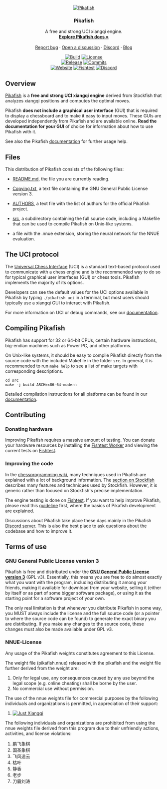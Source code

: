 <div align="center">

  [![Pikafish][pikafish-logo]][website-link]


  <h3>Pikafish</h3>

  A free and strong UCI xiangqi engine.
  <br>
  <strong>[Explore Pikafish docs »][wiki-link]</strong>
  <br>
  <br>
  [Report bug][issue-link]
  ·
  [Open a discussion][discussions-link]
  ·
  [Discord][discord-link]
  ·
  [Blog][website-blog-link]

  [![Build][build-badge]][build-link]
  [![License][license-badge]][license-link]
  <br>
  [![Release][release-badge]][release-link]
  [![Commits][commits-badge]][commits-link]
  <br>
  [![Website][website-badge]][website-link]
  [![Fishtest][fishtest-badge]][fishtest-link]
  [![Discord][discord-badge]][discord-link]

</div>

## Overview

[Pikafish][website-link] is a **free and strong UCI xiangqi engine** derived from
Stockfish that analyzes xiangqi positions and computes the optimal moves.

Pikafish **does not include a graphical user interface** (GUI) that is required
to display a chessboard and to make it easy to input moves. These GUIs are
developed independently from Pikafish and are available online. **Read the
documentation for your GUI** of choice for information about how to use
Pikafish with it.

See also the Pikafish [documentation][wiki-usage-link] for further usage help.

## Files

This distribution of Pikafish consists of the following files:

  * [README.md][readme-link], the file you are currently reading.

  * [Copying.txt][license-link], a text file containing the GNU General Public
    License version 3.

  * [AUTHORS][authors-link], a text file with the list of authors for the official Pikafish project.

  * [src][src-link], a subdirectory containing the full source code, including a
    Makefile that can be used to compile Pikafish on Unix-like systems.

  * a file with the .nnue extension, storing the neural network for the NNUE
    evaluation.

## The UCI protocol

The [Universal Chess Interface][uci-link] (UCI) is a standard text-based protocol
used to communicate with a chess engine and is the recommended way to do so for
typical graphical user interfaces (GUI) or chess tools. Pikafish implements the
majority of its options.

Developers can see the default values for the UCI options available in Pikafish
by typing `./pikafish uci` in a terminal, but most users should typically use a
xiangqi GUI to interact with Pikafish.

For more information on UCI or debug commands, see our [documentation][wiki-commands-link].

## Compiling Pikafish

Pikafish has support for 32 or 64-bit CPUs, certain hardware instructions,
big-endian machines such as Power PC, and other platforms.

On Unix-like systems, it should be easy to compile Pikafish directly from the
source code with the included Makefile in the folder `src`. In general, it is
recommended to run `make help` to see a list of make targets with corresponding
descriptions.

```
cd src
make -j build ARCH=x86-64-modern
```

Detailed compilation instructions for all platforms can be found in our
[documentation][wiki-compile-link].

## Contributing

### Donating hardware

Improving Pikafish requires a massive amount of testing. You can donate your
hardware resources by installing the [Fishtest Worker][worker-link] and viewing
the current tests on [Fishtest][fishtest-link].

### Improving the code

In the [chessprogramming wiki][programming-link], many techniques used in
Pikafish are explained with a lot of background information.
The [section on Stockfish][programmingsf-link] describes many features
and techniques used by Stockfish. However, it is generic rather than
focused on Stockfish's precise implementation.

The engine testing is done on [Fishtest][fishtest-link].
If you want to help improve Pikafish, please read this [guideline][guideline-link]
first, where the basics of Pikafish development are explained.

Discussions about Pikafish take place these days mainly in the Pikafish
[Discord server][discord-link]. This is also the best place to ask questions
about the codebase and how to improve it.

## Terms of use

### GNU General Public License version 3

Pikafish is free and distributed under the
[**GNU General Public License version 3**][license-link] (GPL v3). Essentially,
this means you are free to do almost exactly what you want with the program,
including distributing it among your friends, making it available for download
from your website, selling it (either by itself or as part of some bigger
software package), or using it as the starting point for a software project of
your own.

The only real limitation is that whenever you distribute Pikafish in some way,
you MUST always include the license and the full source code (or a pointer to
where the source code can be found) to generate the exact binary you are
distributing. If you make any changes to the source code, these changes must
also be made available under GPL v3.

### NNUE-License

Any usage of the Pikafish weights constitutes agreement to this License.

The weight file (pikafish.nnue) released with the pikafish and the weight file further derived from the weight are:
1. Only for legal use, any consequences caused by any use beyond the legal scope (e.g. online cheating) shall be borne by the user.
2. No commercial use without permission.

The use of the nnue weights file for commercial purposes by the following individuals and organizations is permitted, in appreciation of their support:
1. [![Just Xiangqi][justxq-logo]][justxq-link]

The following individuals and organizations are prohibited from using the nnue weights file
derived from this program due to their unfriendly actions, activities, and license violations:
1. 鹏飞象棋
2. 国圣象棋
3. 飞风追云
4. 枯叶
5. 静香
6. 老步
7. 刀霸刘涛

[authors-link]:			https://github.com/official-pikafish/Pikafish/blob/master/AUTHORS
[build-badge]:			https://img.shields.io/github/actions/workflow/status/official-pikafish/Pikafish/pikafish.yml?branch=master&style=for-the-badge&label=pikafish&logo=github
[build-link]:				https://github.com/official-pikafish/Pikafish/actions/workflows/pikafish.yml
[commits-badge]:		https://img.shields.io/github/commits-since/official-pikafish/Pikafish/latest?style=for-the-badge
[commits-link]:			https://github.com/official-pikafish/Pikafish/commits/master
[discord-badge]:			https://img.shields.io/discord/1013130558089478144?style=for-the-badge&label=discord&logo=Discord
[discord-link]:			https://discord.com/invite/uSb3RXb7cY
[discussions-link]:   https://github.com/official-pikafish/Pikafish/discussions/new
[fishtest-badge]:			https://img.shields.io/website?style=for-the-badge&down_color=red&down_message=Offline&label=Fishtest&up_color=success&up_message=Online&url=https://test.pikafish.org
[fishtest-link]:			https://test.pikafish.org
[guideline-link]:			https://github.com/glinscott/fishtest/wiki/Creating-my-first-test
[issue-link]:         https://github.com/official-pikafish/Pikafish/issues/new?assignees=&labels=&template=BUG-REPORT.yml
[justxq-link]:			https://store.steampowered.com/app/2248180/_/
[justxq-logo]:      https://user-images.githubusercontent.com/73384062/217706511-55497939-4a95-4614-98ef-d153083d8a83.png
[license-badge]:			https://img.shields.io/github/license/official-pikafish/Pikafish?style=for-the-badge&label=license&color=success
[license-link]:			https://github.com/official-pikafish/Pikafish/blob/master/Copying.txt
[pikafish-logo]:			https://pikafish.org/assets/logo_256.png
[programming-link]:		https://www.chessprogramming.org/Main_Page
[programmingsf-link]:	https://www.chessprogramming.org/Stockfish
[qqgroup-link]:			https://jq.qq.com/?_wv=1027&k=FORWUh4W
[readme-link]:			https://github.com/official-pikafish/Pikafish/blob/master/README.md
[release-badge]:			https://img.shields.io/github/v/release/official-pikafish/Pikafish?style=for-the-badge&label=official%20release
[release-link]:			https://github.com/official-pikafish/Pikafish/releases/latest
[src-link]:				https://github.com/official-pikafish/Pikafish/tree/master/src
[uci-link]:				https://backscattering.de/chess/uci/
[website-badge]:		https://img.shields.io/website?style=for-the-badge&down_color=red&down_message=Offline&label=website&up_color=success&up_message=Online&url=https://pikafish.org
[website-link]:			https://pikafish.org
[website-blog-link]:  https://pikafish.org/
[wiki-link]:          https://github.com/official-pikafish/Pikafish/wiki
[wiki-usage-link]:    https://github.com/official-pikafish/Pikafish/wiki/Download-and-usage
[wiki-compile-link]:  https://github.com/official-pikafish/Pikafish/wiki/Compiling-from-source
[wiki-commands-link]: https://github.com/official-pikafish/Pikafish/wiki/Commands
[worker-link]:			https://github.com/xyztnecniV/yolo
